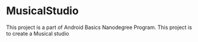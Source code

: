 # MusicalStudio
This project is a part of Android Basics Nanodegree Program.
This project is to create a Musical studio
